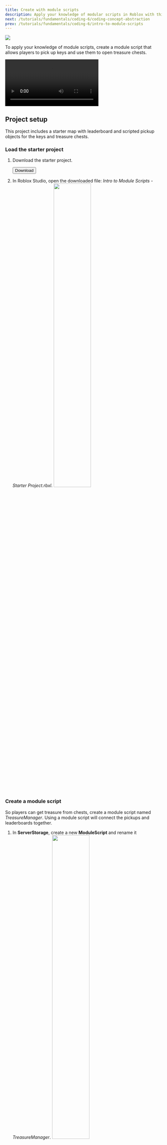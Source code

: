 ```yaml
---
title: Create with module scripts
description: Apply your knowledge of modular scripts in Roblox with this practical example.
next: /tutorials/fundamentals/coding-6/coding-concept-abstraction
prev: /tutorials/fundamentals/coding-6/intro-to-module-scripts
---
```


<img src="../../../assets/education/coding-6/creating-with-module-scripts/creating-modules-hero.jpeg" />

To apply your knowledge of module scripts, create a module script that allows players to pick up keys and use them to open treasure chests.

<video controls src="../../../assets/education/coding-6/creating-with-module-scripts/final-example.mp4"></video>

## Project setup

This project includes a starter map with leaderboard and scripted pickup objects for the keys and treasure chests.

### Load the starter project

1. Download the starter project.

   <a href="../../../assets/education/coding-6/creating-with-module-scripts/Intro_to_Module_Scripts_-_Starter_Project.rbxl">
   <Button variant="contained">Download</Button>
   </a>

2. In Roblox Studio, open the downloaded file: _Intro to Module Scripts - Starter Project.rbxl_.
   <img src="../../../assets/education/coding-6/creating-with-module-scripts/module-template-example.jpeg" width="50%" />

### Create a module script

So players can get treasure from chests, create a module script named _TreasureManager_. Using a module script will connect the pickups and leaderboards together.

1. In **ServerStorage**, create a new **ModuleScript** and rename it _TreasureManager_.
   <img src="../../../assets/education/coding-6/creating-with-module-scripts/create-module-script.png" width="50%" />

2. In _TreasureManager_, rename the default module table by replacing `module` with `TreasureManager` in both places.

   ```lua
   local TreasureManager = {}

   return TreasureManager
   ```

## Use functions in module scripts

To test how functions work in module scripts, create a new function named `getKey()`. When the `getKey()` function is called from another script, it'll receive a key part to destroy and add 1 to the number of keys in the player's inventory.

### Create a module function for keys

1. This module script will use a combination of module and local functions, type **two** comments to help you keep them separated.

   ```lua
   local TreasureManager = {}

   ------------------ Local Functions

   ------------------ Module Functions

   return TreasureManager
   ```

2. Under the **Module Functions** comment, add a new module function to `TreasureManager` named `getKey()`.

   Use two parameters:

   - `keyPart` - the part to destroy.
   - `whichCharacter` - the player that touched the key part.

   ```lua
   local TreasureManager = {}

   ------------------ Local Functions

   ------------------ Module Functions
   function TreasureManager.getKey(keyPart, whichCharacter)

   end

   return TreasureManager
   ```

3. In `getKey()`, destroy `keyPart`.

   ```lua
   function TreasureManager.getKey(keyPart, whichCharacter)
   	keyPart:Destroy()
   end
   ```

### Use the module function

Now, the module function `getKey()` can be used in other scripts. To test that function, you'll open a premade script and call it.

1. Open the key script in **Workspace** > _Keys_ > _KeyScript_.

2. In keyScript, store the module script in a variable named `treasureManager` and set it equal to:
   `require(ServerStorage:WaitForChild("TreasureManager"))`

   ```lua
   local ServerStorage = game:GetService("ServerStorage")
   -- Require the module script below ⯆
   local treasureManager = require(ServerStorage:WaitForChild("TreasureManager"))

   local keys = script.Parent
   local keysFolder = keys.Parts
   local keysArray = keysFolder:GetChildren()
   ```

   <Alert severity="success">

   Prevent errors by using `WaitForChild()` instead of the dot operator to make the script wait until `TreasureManager` has loaded before moving on. For scripts in ServerScriptService or ServerStorage, it's safe to use the dot operator instead, like in `Class.ServerStorage.TreasureManager`.
   </Alert>

3. There's already a function named `partTouched()` to check for a player touching the part. Inside `partTouched()`:

   - Call the `getKey()` module function to destroy the key.
   - Pass in `keyPart` and `whichCharacter`.

   ```lua
   local ServerStorage = game:GetService("ServerStorage")
   -- Require the module script below ⯆
   local treasureManager = require(ServerStorage:WaitForChild("TreasureManager"))

   local keys = script.Parent
   local keysFolder = keys.Parts
   local keysArray = keysFolder:GetChildren()

   local function partTouched(otherPart, keyPart)
   	local whichCharacter = otherPart.Parent
   	local humanoid = whichCharacter:FindFirstChildWhichIsA("Humanoid")
   	if humanoid then
   		-- Give the player a key and destroy the key part
   		-- =============================================
   		treasureManager.getKey(keyPart, whichCharacter)
   		-- =============================================
   	end
   end
   ```

4. Run the project and check that touching a key destroys it.

   <video controls src="../../../assets/education/coding-6/creating-with-module-scripts/get-first-key.mp4" width="75%"></video>

### Troubleshooting tips

**Issue:** Get an error message including: `"Infinite yield possible"`.

- Check the spelling of your module script in a script. If a module script, like _TreasureManager_, is spelled differently, there will be an error.

**Issue:** Get an error message including: `"attempt to index global"`.

- Check the line that includes the require for the module script in _keyScript_. If the module does not include require, it can't use functions and variables from that module script.

**Issue:** Script doesn't run or can't pick up keys.

- In the module script, make sure that all the code is between `local TreasureManager = {}` and `return TreasureManager`. The return must be the last line of code in a Module Script.

- Check that there are two parenthesis at the end of the line with require, like in `WaitForChild("TreasureManager"))`.

## Create a Local Function

Right now, a leaderboard keeps track of a player's keys and treasure. To change the leaderboard numbers, use a local function in the module script. A local function is used because changing a player's key or treasure values will only be needed in the TreasureManager script, not anywhere else.

1. In **ServerStorage**, open the _TreasureManager_ script.

2. Create local variables to do the following:

   - Get the Players service so the script can work with player's leaderboard stats.

   - Store the number of keys the player receives after touching _keyPart_.

   ```lua
   local TreasureManager = {}
   local Players = game:GetService("Players")
   local keyDrop = 1

   ------------------ Local Functions

   ------------------ Module Functions
   function TreasureManager.getKey(keyPart, whichCharacter)
   	keyPart:Destroy()
   end

   return TreasureManager
   ```

3. Copy and paste these two local functions into the **Local Functions** section.

   - `getPlayerKeys()` returns the value of the player's `Lockpicks` leaderstat.

   - `getPlayerTreasure()` returns the value of the player's `Treasure` leaderstat.

   ```lua
   ------------------ Local Functions
   local function getPlayerKeys(whichCharacter)
   	local player = Players:GetPlayerFromCharacter(whichCharacter)
   	local leaderstats = player:FindFirstChild("leaderstats")
   	return leaderstats:WaitForChild("Lockpicks")
   end
   local function getPlayerTreasure(whichCharacter)
   	local player = Players:GetPlayerFromCharacter(whichCharacter)
   	local leaderstats = player:FindFirstChild("leaderstats")
   	return leaderstats:WaitForChild("Treasure")
   end
   ------------------ Module Functions
   ```

4. To add to the player's keys, in the `getKey()` module function:

   - Create a `local` variable to call `getPlayerKeys(whichCharacter)`.

   - Add the value of `keyDrop` to `playerKeys`.

   ```lua
   ------------------ Module Functions
   function TreasureManager.getKey(keyPart, whichCharacter)
   	local playerKeys = getPlayerKeys(whichCharacter)
   	playerKeys.Value = playerKeys.Value + keyDrop
   	keyPart:Destroy()
   end
   ```

5. Run the project. Check that touching a key destroys it and adds 1 to the player's keys in the leaderboard.

   <img src="../../../assets/education/coding-6/creating-with-module-scripts/show-leaderboard-key.jpg" />

If needed, check your script against the one below for any troubleshooting issues.

```lua title = "Current TreasureManager Script"
local TreasureManager = {}
local Players = game:GetService("Players")
local keyDrop = 1

------------------ Local Functions
local function getPlayerKeys(whichCharacter)
   local player = Players:GetPlayerFromCharacter(whichCharacter)
   local leaderstats = player:FindFirstChild("leaderstats")
   return leaderstats:WaitForChild("Lockpicks")
end

local function getPlayerTreasure(whichCharacter)
   local player = Players:GetPlayerFromCharacter(whichCharacter)
   local leaderstats = player:FindFirstChild("leaderstats")
   return leaderstats:WaitForChild("Treasure")
end

------------------ Module Functions
function TreasureManager.getKey(keyPart, whichCharacter)
   local playerKeys = getPlayerKeys(whichCharacter)
   playerKeys.Value = playerKeys.Value + keyDrop
   keyPart:Destroy()
end

return TreasureManager
```

## Get information from module scripts

The _TreasureManager_ module script will be used when players touch a treasure chest to check if they have at least one key before opening it and giving them gold.

### Check if chests can be opened

1. First in **ServerStorage** > _TreasureManager_ script, set up variables for how many keys it costs to open a chest, and how much gold each chest contains.

   ```lua
   local TreasureManager = {}

   local Players = game:GetService("Players")
   local keyDrop = 1
   local chestPickCost = 1
   local chestReward = 100

   ------------------ Local Functions
   local function getPlayerKeys(whichCharacter)
   	local player = Players:GetPlayerFromCharacter(whichCharacter)
   	local leaderstats = player:FindFirstChild("leaderstats")
   	return leaderstats:WaitForChild("Lockpicks")
   end
   ```

2. To create a function that checks if a player can open a chest, in the **Module Functions** section, add a new function to the `TreasureManager` table named `canOpenChest()` with the parameter `whichCharacter`.

   ```lua
   ------------------ Module Functions
   function TreasureManager.canOpenChest(whichCharacter)

   end

   function TreasureManager.getKey(keyPart, whichCharacter)
   	local playerKeys = getPlayerKeys(whichCharacter)
   	playerKeys.Value = playerKeys.Value + keyDrop
   	keyPart:Destroy()
   end
   ```

3. Copy and paste the code below into `canOpenChest()` to return `true` if the player has enough keys, and `false` if they don't.

   ```lua
   function TreasureManager.canOpenChest(whichCharacter)
   	local playerKeys = getPlayerKeys(whichCharacter)
   	if playerKeys.Value >= chestPickCost then
   		return true
   	else
   		return false
   	end
   end
   ```

### Give players treasure

So the player can open a chest, create a function in _TreasureManager_ that awards them treasure.

1. Add a new module function to `TreasureManager` named `openChest()`.

   Pass in two arguments:

   - `chestPart` - the chest part to destroy.
   - `whichCharacter` - the player to give treasure.

   ```lua
   function TreasureManager.openChest(chestPart, whichCharacter)

   end
   ```

2. To subtract a player's keys and award them treasure, copy and paste the code below in `openChest()`. This code uses the variables created previously, like `chestReward`, the amount of treasure given per chest.

   ```lua
   function TreasureManager.openChest(chestPart, whichCharacter)
   	local playerKeys = getPlayerKeys(whichCharacter)
   	local playerTreasure = getPlayerTreasure(whichCharacter)
   	playerKeys.Value = playerKeys.Value - chestPickCost
   	playerTreasure.Value = playerTreasure.Value + chestReward
   	chestPart:Destroy()
   end
   ```

### Call the chest functions

Now that the two module functions, `canOpenChest()` and `openChest()`, have been created, they can be called by the Chest parts whenever a player touches them using the premade `partTouched()` function.

1. In **Workspace** > _Chests_ open _ChestScript_.

2. Create a new variable named `treasureManager` and require the _TreasureManager_ module script in **ServerStorage**.

   ```lua
   local ServerStorage = game:GetService("ServerStorage")
   -- Require the module script below
   local treasureManager = require(ServerStorage:WaitForChild("TreasureManager"))

   local chests = script.Parent
   local chestsFolder = chests.Parts
   local chestsArray = chestsFolder:GetChildren()
   ```

3. In `partTouched()`, under the `if humanoid` statement, create a new variable named `canOpen` and set it equal to:

   `treasureManager.canOpenChest(whichCharacter)`

   ```lua
   local function partTouched(otherPart, chestPart)
   	local whichCharacter = otherPart.Parent
   	local humanoid = whichCharacter:FindFirstChildWhichIsA("Humanoid")
   	if humanoid then
   		-- Check if the player can open a chest, then let them get treasure
   		-- =============================================
   		local canOpen = treasureManager.canOpenChest(whichCharacter)
   		-- =============================================
   	end
   end
   ```

4. Next, create an if statement to check if `canOpen` is true.

   - If so, call the TreasureManager's `openChest()` function.

   - Then, pass in two parameters: `chestPart`, the chest to destroy, and `whichCharacter`, the player to award treasure.

   ```lua
   local function partTouched(otherPart, chestPart)
   	local whichCharacter = otherPart.Parent
   	local humanoid = whichCharacter:FindFirstChildWhichIsA("Humanoid")
   	if humanoid then
   		-- Check if the player can open a chest, then let them get treasure
   		-- =============================================
   		local canOpen = treasureManager.canOpenChest(whichCharacter)
   		if canOpen == true then
   			treasureManager.openChest(chestPart, whichCharacter)
   		end
   		-- =============================================
   	end
   end
   ```

5. Run the project. Check that:

   - If you have at least 1 key, touching a chest will destroys it and awards treasure.
   - If you have 0 keys, you can't open a treasure chest.

### Troubleshooting tips

- In _ChestScript_, make sure that functions called from the module script like `canOpenChest()` are spelled exactly how they're found in the _TreasureManager_ script. Any difference will cause an error.

- Check that copy and pasted functions, like `treasureManager.openChest()`, are exactly as shown in the lesson. Any differences can cause subtle errors in the script.

## Finished scripts

```lua title='Finished TreasureManager Script'

local TreasureManager = {}
local Players = game:GetService("Players")
local keyDrop = 1
local chestPickCost = 1
local chestReward = 100

------------------ Local Functions
local function getPlayerKeys(whichCharacter)
   local player = Players:GetPlayerFromCharacter(whichCharacter)
   local leaderstats = player:FindFirstChild("leaderstats")
   return leaderstats:WaitForChild("Lockpicks")
end

local function getPlayerTreasure(whichCharacter)
   local player = Players:GetPlayerFromCharacter(whichCharacter)
   local leaderstats = player:FindFirstChild("leaderstats")
   return leaderstats:WaitForChild("Treasure")
end

------------------ Module Functions
function TreasureManager.openChest(chestPart, whichCharacter)
   local playerKeys = getPlayerKeys(whichCharacter)
   local playerTreasure = getPlayerTreasure(whichCharacter)
   playerKeys.Value = playerKeys.Value - chestPickCost
   playerTreasure.Value = playerTreasure.Value + chestReward
   chestPart:Destroy()
end

function TreasureManager.canOpenChest(whichCharacter)
   local playerKeys = getPlayerKeys(whichCharacter)
   if playerKeys.Value >= chestPickCost then
   return true
   else
   return false
   end
end

function TreasureManager.getKey(keyPart, whichCharacter)
   local playerKeys = getPlayerKeys(whichCharacter)
   playerKeys.Value = playerKeys.Value + keyDrop
   keyPart:Destroy()
end

return TreasureManager
```

```lua title='Finished ChestScript'
local ServerStorage = game:GetService("ServerStorage")
-- Require the module script below ⯆
local treasureManager = require(ServerStorage:WaitForChild("TreasureManager"))

local chests = script.Parent
local chestsFolder = chests.Parts
local chestsArray = chestsFolder:GetChildren()

local function partTouched(otherPart, chestPart)
   local whichCharacter = otherPart.Parent
   local humanoid = whichCharacter:FindFirstChildWhichIsA("Humanoid")
   if humanoid then
      -- Check if the player can open a chest, then let them get treasure
      -- =============================================
      local canOpen = treasureManager.canOpenChest(whichCharacter)
      if canOpen == true then
         treasureManager.openChest(chestPart, whichCharacter)
      end
      -- =============================================
   end
end

-- Binds every chest part to the touch function so it works on all parts
for chestIndex = 1, #chestsArray do
   local chestPart = chestsArray[chestIndex]
   chestPart.Touched:Connect(function(otherPart)
   partTouched(otherPart, chestPart)
   end)
end
```

```lua title='Finished keyScript'
local ServerStorage = game:GetService("ServerStorage")
-- Require the module script below ⯆
local treasureManager = require(ServerStorage:WaitForChild("TreasureManager"))

local keys = script.Parent
local keysFolder = keys.Parts
local keysArray = keysFolder:GetChildren()

local function partTouched(otherPart, keyPart)
   local whichCharacter = otherPart.Parent
   local humanoid = whichCharacter:FindFirstChildWhichIsA("Humanoid")
   if humanoid then
      -- Give the player a key and destroy the key part
      -- =============================================
      treasureManager.getKey(keyPart, whichCharacter)
      -- =============================================
   end
end

-- Binds every key part to the touch function so it works on all parts
for keyIndex = 1, #keysArray do
   local keyPart = keysArray[keyIndex]
   keyPart.Touched:Connect(function(otherPart)
      partTouched(otherPart, keyPart)
   end)
end
```

## Summary

A common application of using module scripts in Roblox games is to handle common tasks used by players, such as granting them points. For this example, a module script named TreasureManager was created to handle giving players keys and treasure whenever they interact with in-game objects.
